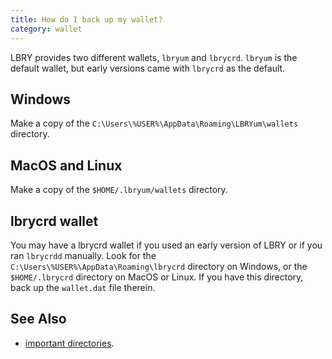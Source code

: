 ```yaml
---
title: How do I back up my wallet?
category: wallet
---
```


LBRY provides two different wallets, `lbryum` and `lbrycrd`. `lbryum` is the default wallet, but early versions came with `lbrycrd` as the default.

## Windows

Make a copy of the `C:\Users\%USER%\AppData\Roaming\LBRYum\wallets` directory.

## MacOS and Linux

Make a copy of the `$HOME/.lbryum/wallets` directory.

## lbrycrd wallet

You may have a lbrycrd wallet if you used an early version of LBRY or if you ran `lbrycrdd` manually. Look for the `C:\Users\%USER%\AppData\Roaming\lbrycrd` directory on Windows, or the `$HOME/.lbrycrd` directory on MacOS or Linux. If you have this directory, back up the `wallet.dat` file therein.

## See Also

- [important directories](https://lbry.io/faq/lbry-directories).
